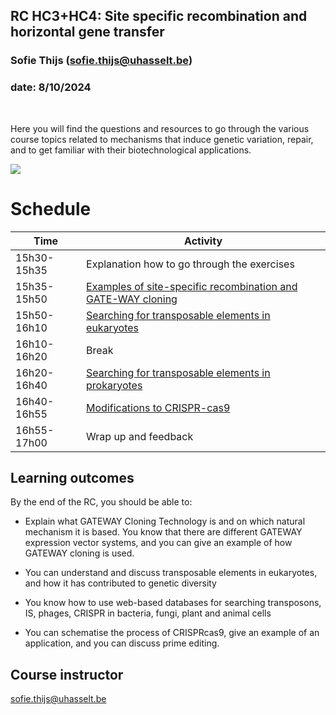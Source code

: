 ## RC HC3+HC4: Site specific recombination and horizontal gene transfer
### Sofie Thijs (sofie.thijs@uhasselt.be)
### date: 8/10/2024


&nbsp;
&nbsp;
&nbsp;


Here you will find the questions and resources to go through the various course topics related to mechanisms that induce genetic variation, repair, and to get familiar with their biotechnological applications.


![](http://www.australasianscience.com.au/sites/default/files/imagecache/article_main_image/DNA_evolution.jpg)</center>


# Schedule
| Time  | Activity |
| ------------- | ------------- |
| 15h30-15h35     | Explanation how to go through the exercises|
| 15h35-15h50   | [Examples of site-specific recombination and GATE-WAY cloning](https://github.com/Sofie8/Course-MOGEN/blob/main/PART1.md)|
| 15h50-16h10   | [Searching for transposable elements in eukaryotes](https://github.com/Sofie8/Course-MOGEN/blob/main/PART2.md)|
| 16h10-16h20   | Break  |
| 16h20-16h40   | [Searching for transposable elements in prokaryotes](https://github.com/Sofie8/Course-MOGEN/blob/main/PART3.md)|
| 16h40-16h55   | [Modifications to CRISPR-cas9](https://github.com/Sofie8/Course-MOGEN/blob/main/PART4.md)|1
| 16h55-17h00   | Wrap up and feedback|

## Learning outcomes
By the end of the RC, you should be able to:  

- Explain what GATEWAY Cloning Technology is and on which natural mechanism it is based. You know that there are different GATEWAY expression vector systems, and you can give an example of how GATEWAY cloning is used.  

- You can understand and discuss transposable elements in eukaryotes, and how it has contributed to genetic diversity  

- You know how to use web-based databases for searching transposons, IS, phages, CRISPR in bacteria, fungi, plant and animal cells  

- You can schematise the process of CRISPRcas9, give an example of an application, and you can discuss prime editing.


## Course instructor
sofie.thijs@uhasselt.be

